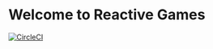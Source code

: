 # Welcome to Reactive Games
[![CircleCI](https://circleci.com/gh/joostverdoorn/reactive-games/tree/master.svg?style=svg)](https://circleci.com/gh/joostverdoorn/reactive-games/tree/master)
